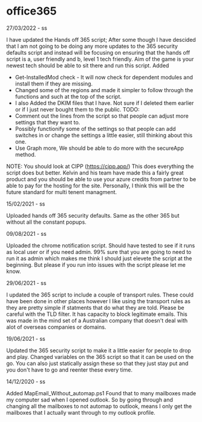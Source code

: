 # office365
27/03/2022 - ss

I have updated the Hands off 365 script; After some though I have descided that I am not going to be doing any more updates to the 365 security defaults script and instead will be focusing on ensuring that the hands off script is a, user friendly and b, level 1 tech friendly. Aim of the game is your newest tech should be able to sit there and run this script. 
Added 
* Get-InstalledMod check - It will now check for dependent modules and install them if they are missing. 
* Changed some of the regions and made it simpler to follow through the functions and such at the top of the script. 
* I also Added the DKIM files that I have. Not sure if I deleted them earlier or if I just never bought them to the public. 
TODO: 
* Comment out the lines from the script so that people can adjust more settings that they want to. 
* Possibly functionify some of the settings so that people can add switches in or change the settings a little easier, still thinking about this one. 
* Use Graph more, We should be able to do more with the secureApp method. 

NOTE: You should look at CIPP (https://cipp.app/) This does everything the script does but better. Kelvin and his team have made this a fairly great product and you should be able to use your azure credits from partner to be able to pay for the hosting for the site. Personally, I think this will be the future standard for multi tenent managment. 

15/02/2021 - ss

Uploaded hands off 365 security defaults. Same as the other 365 but without all the constant popups. 

09/08/2021 - ss

Uploaded the chrome notification script. Should have tested to see if it runs as local user or if you need admin. 99% sure that you are going to need to run it as admin which makes me think I should just elevete the script at the beginning. But please if you run into issues with the script please let me know. 

29/06/2021 - ss

I updated the 365 script to include a couple of transport rules. These could have been done in other places however I like using the transport rules as they are pretty simple if statments that do what they are told. Please be careful with the TLD filter. It has capacity to block legitimate emails. This was made in the mind set of a Australian company that doesn't deal with alot of overseas companies or domains. 

19/06/2021 - ss

Updated the 365 security script to make it a little easier for people to drop and play. 
Changed variables on the 365 script so that it can be used on the go. You can also just statically assign these so that they just stay put and you don't have to go and reenter these every time. 

14/12/2020 - ss

Added MapEmail_Without_automap.ps1
Found that to many mailboxes made my computer sad when I opened outlook. So by going through and changing all the mailboxes to not automap to outlook, means I only get the mailboxes that I actually want through to my outlook profile. 
